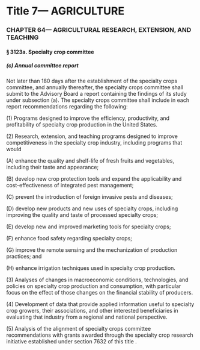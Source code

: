 
# Title 7— AGRICULTURE
### CHAPTER 64— AGRICULTURAL RESEARCH, EXTENSION, AND TEACHING
#### § 3123a. Specialty crop committee
##### (c) Annual committee report

Not later than 180 days after the establishment of the specialty crops committee, and annually thereafter, the specialty crops committee shall submit to the Advisory Board a report containing the findings of its study under subsection (a). The specialty crops committee shall include in each report recommendations regarding the following:

(1) Programs designed to improve the efficiency, productivity, and profitability of specialty crop production in the United States.

(2) Research, extension, and teaching programs designed to improve competitiveness in the specialty crop industry, including programs that would

(A) enhance the quality and shelf-life of fresh fruits and vegetables, including their taste and appearance;

(B) develop new crop protection tools and expand the applicability and cost-effectiveness of integrated pest management;

(C) prevent the introduction of foreign invasive pests and diseases;

(D) develop new products and new uses of specialty crops, including improving the quality and taste of processed specialty crops;

(E) develop new and improved marketing tools for specialty crops;

(F) enhance food safety regarding specialty crops;

(G) improve the remote sensing and the mechanization of production practices; and

(H) enhance irrigation techniques used in specialty crop production.

(3) Analyses of changes in macroeconomic conditions, technologies, and policies on specialty crop production and consumption, with particular focus on the effect of those changes on the financial stability of producers.

(4) Development of data that provide applied information useful to specialty crop growers, their associations, and other interested beneficiaries in evaluating that industry from a regional and national perspective.

(5) Analysis of the alignment of specialty crops committee recommendations with grants awarded through the specialty crop research initiative established under section 7632 of this title .

